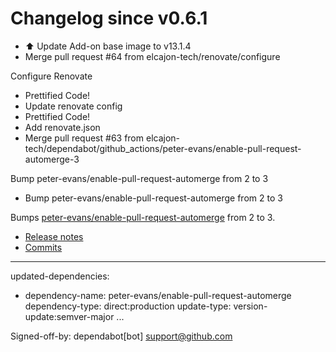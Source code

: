 # Changelog since v0.6.1
- ⬆️ Update Add-on base image to v13.1.4 
- Merge pull request #64 from elcajon-tech/renovate/configure

Configure Renovate 
- Prettified Code! 
- Update renovate config 
- Prettified Code! 
- Add renovate.json 
- Merge pull request #63 from elcajon-tech/dependabot/github_actions/peter-evans/enable-pull-request-automerge-3

Bump peter-evans/enable-pull-request-automerge from 2 to 3 
- Bump peter-evans/enable-pull-request-automerge from 2 to 3

Bumps [peter-evans/enable-pull-request-automerge](https://github.com/peter-evans/enable-pull-request-automerge) from 2 to 3.
- [Release notes](https://github.com/peter-evans/enable-pull-request-automerge/releases)
- [Commits](https://github.com/peter-evans/enable-pull-request-automerge/compare/v2...v3)

---
updated-dependencies:
- dependency-name: peter-evans/enable-pull-request-automerge
  dependency-type: direct:production
  update-type: version-update:semver-major
...

Signed-off-by: dependabot[bot] <support@github.com> 
